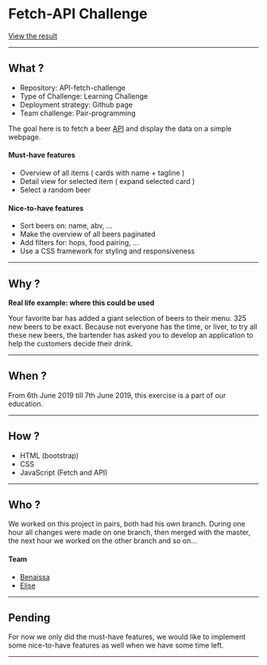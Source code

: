 # Fetch-API Challenge
[View the result](https://benna93.github.io/API-fetch-challenge/)

---
## What ?
* Repository:           API-fetch-challenge
* Type of Challenge:    Learning Challenge
* Deployment strategy:  Github page
* Team challenge:       Pair-programming

The goal here is to fetch a beer [API](https://punkapi.com/documentation/v2) and display the data on a simple webpage. 

#### Must-have features
* Overview of all items ( cards with name + tagline )
* Detail view for selected item ( expand selected card )
* Select a random beer
#### Nice-to-have features
* Sort beers on: name, abv, ...
* Make the overview of all beers paginated
* Add filters for: hops, food pairing, ...
* Use a CSS framework for styling and responsiveness
---

## Why ?

**Real life example: where this could be used**

Your favorite bar has added a giant selection of beers to their menu. 325 new beers to be exact. Because not everyone has the time, or liver, to try all these new beers, the bartender has asked you to develop an application to help the customers decide their drink.

---
## When ?

From 6th June 2019 till 7th June 2019, this exercise is a part of our education.

---

## How ?

* HTML (bootstrap)
* CSS 
* JavaScript (Fetch and API)

---

## Who ?

We worked on this project in pairs, both had his own branch.
During one hour all changes were made on one branch, then merged with the master, the next hour we worked on the other branch and so on...

#### Team 
* [Benaissa](https://github.com/benna93)
* [Elise](https://github.com/elisek-bc)
---

## Pending

For now we only did the must-have features, we would like to implement some nice-to-have features as well when we have some time left.

---